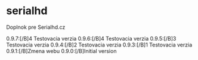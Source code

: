# serialhd
Doplnok pre Serialhd.cz

0.9.7:[/B]4 Testovacia verzia
0.9.6:[/B]4 Testovacia verzia
0.9.5:[/B]3 Testovacia verzia
0.9.4:[/B]2 Testovacia verzia
0.9.3:[/B]1 Testovacia verzia
0.9.1:[/B]Zmena webu
0.9.0:[/B]Initial version
